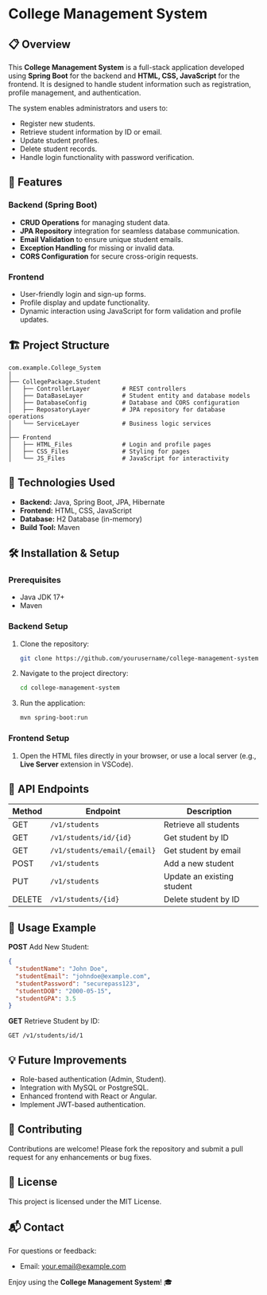 # College Management System

## 📋 Overview
This **College Management System** is a full-stack application developed using **Spring Boot** for the backend and **HTML, CSS, JavaScript** for the frontend. It is designed to handle student information such as registration, profile management, and authentication.

The system enables administrators and users to:
- Register new students.
- Retrieve student information by ID or email.
- Update student profiles.
- Delete student records.
- Handle login functionality with password verification.

## 🚀 Features
### Backend (Spring Boot)
- **CRUD Operations** for managing student data.
- **JPA Repository** integration for seamless database communication.
- **Email Validation** to ensure unique student emails.
- **Exception Handling** for missing or invalid data.
- **CORS Configuration** for secure cross-origin requests.

### Frontend
- User-friendly login and sign-up forms.
- Profile display and update functionality.
- Dynamic interaction using JavaScript for form validation and profile updates.

## 🏗️ Project Structure
```
com.example.College_System
│
├── CollegePackage.Student
│   ├── ControllerLayer         # REST controllers
│   ├── DataBaseLayer           # Student entity and database models
│   ├── DatabaseConfig          # Database and CORS configuration
│   ├── ReposatoryLayer         # JPA repository for database operations
│   └── ServiceLayer            # Business logic services
│
├── Frontend
│   ├── HTML_Files              # Login and profile pages
│   ├── CSS_Files               # Styling for pages
│   └── JS_Files                # JavaScript for interactivity
```

## 🔧 Technologies Used
- **Backend:** Java, Spring Boot, JPA, Hibernate
- **Frontend:** HTML, CSS, JavaScript
- **Database:** H2 Database (in-memory)
- **Build Tool:** Maven

## 🛠️ Installation & Setup
### Prerequisites
- Java JDK 17+
- Maven

### Backend Setup
1. Clone the repository:
   ```bash
   git clone https://github.com/yourusername/college-management-system.git
   ```
2. Navigate to the project directory:
   ```bash
   cd college-management-system
   ```
3. Run the application:
   ```bash
   mvn spring-boot:run
   ```

### Frontend Setup
1. Open the HTML files directly in your browser, or use a local server (e.g., **Live Server** extension in VSCode).

## 📖 API Endpoints
| Method | Endpoint               | Description                         |
|--------|------------------------|-------------------------------------|
| GET    | `/v1/students`        | Retrieve all students               |
| GET    | `/v1/students/id/{id}`| Get student by ID                   |
| GET    | `/v1/students/email/{email}` | Get student by email         |
| POST   | `/v1/students`        | Add a new student                   |
| PUT    | `/v1/students`        | Update an existing student          |
| DELETE | `/v1/students/{id}`   | Delete student by ID                |

## 🎯 Usage Example
**POST** Add New Student:
```json
{
  "studentName": "John Doe",
  "studentEmail": "johndoe@example.com",
  "studentPassword": "securepass123",
  "studentDOB": "2000-05-15",
  "studentGPA": 3.5
}
```

**GET** Retrieve Student by ID:
```
GET /v1/students/id/1
```

## 💡 Future Improvements
- Role-based authentication (Admin, Student).
- Integration with MySQL or PostgreSQL.
- Enhanced frontend with React or Angular.
- Implement JWT-based authentication.

## 🤝 Contributing
Contributions are welcome! Please fork the repository and submit a pull request for any enhancements or bug fixes.

## 📝 License
This project is licensed under the MIT License.

## 📬 Contact
For questions or feedback:
- Email: [your.email@example.com](mailto:your.email@example.com)

Enjoy using the **College Management System**! 🎓
